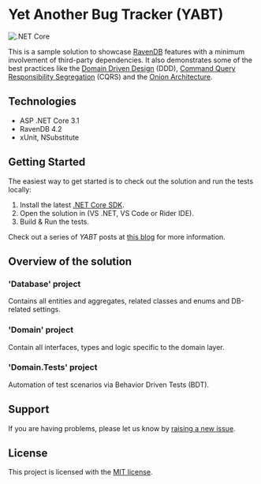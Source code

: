 # Yet Another Bug Tracker (YABT)
![.NET Core](https://github.com/ravendb/samples-yabt/workflows/.NET%20Core/badge.svg?branch=master)
<br/>

This is a sample solution to showcase [RavenDB](https://ravendb.net) features with a minimum involvement of third-party dependencies. It also demonstrates some of the best practices like the [Domain Driven Design](https://en.wikipedia.org/wiki/Domain-driven_design) (DDD), [Command Query Responsibility Segregation](https://martinfowler.com/bliki/CQRS.html) (CQRS) and the [Onion Architecture](https://jeffreypalermo.com/2008/07/the-onion-architecture-part-1/).

## Technologies
* ASP .NET Core 3.1
* RavenDB 4.2
* xUnit, NSubstitute

## Getting Started

The easiest way to get started is to check out the solution and run the tests locally:

1. Install the latest [.NET Core SDK](https://dotnet.microsoft.com/download).
2. Open the solution in (VS .NET, VS Code or Rider IDE).
3. Build & Run the tests.

Check out a series of _YABT_ posts at [this blog](https://alex-klaus.com/tags/yabt/) for more information.

## Overview of the solution

### 'Database' project

Contains all entities and aggregates, related classes and enums and DB-related settings.

### 'Domain' project

Contain all interfaces, types and logic specific to the domain layer.

### 'Domain.Tests' project

Automation of test scenarios via Behavior Driven Tests (BDT).

## Support

If you are having problems, please let us know by [raising a new issue](https://github.com/ravendb/samples-yabt/issues/new).

## License

This project is licensed with the [MIT license](LICENSE).
